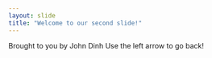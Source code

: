 ```yaml
---
layout: slide
title: "Welcome to our second slide!"
---
```

Brought to you by John Dinh
Use the left arrow to go back!
